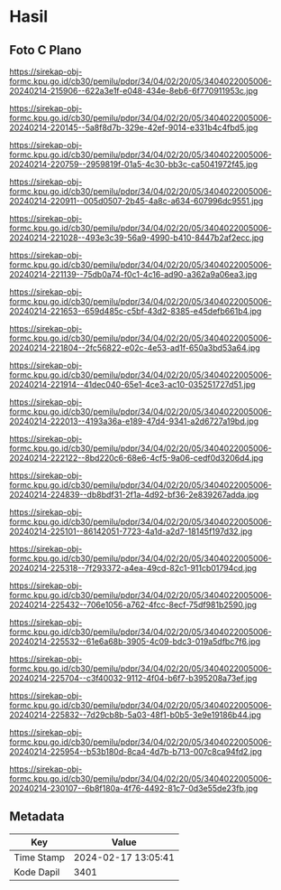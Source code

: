 # Hasil

## Foto C Plano

https://sirekap-obj-formc.kpu.go.id/cb30/pemilu/pdpr/34/04/02/20/05/3404022005006-20240214-215906--622a3e1f-e048-434e-8eb6-6f770911953c.jpg

https://sirekap-obj-formc.kpu.go.id/cb30/pemilu/pdpr/34/04/02/20/05/3404022005006-20240214-220145--5a8f8d7b-329e-42ef-9014-e331b4c4fbd5.jpg

https://sirekap-obj-formc.kpu.go.id/cb30/pemilu/pdpr/34/04/02/20/05/3404022005006-20240214-220759--2959819f-01a5-4c30-bb3c-ca5041972f45.jpg

https://sirekap-obj-formc.kpu.go.id/cb30/pemilu/pdpr/34/04/02/20/05/3404022005006-20240214-220911--005d0507-2b45-4a8c-a634-607996dc9551.jpg

https://sirekap-obj-formc.kpu.go.id/cb30/pemilu/pdpr/34/04/02/20/05/3404022005006-20240214-221028--493e3c39-56a9-4990-b410-8447b2af2ecc.jpg

https://sirekap-obj-formc.kpu.go.id/cb30/pemilu/pdpr/34/04/02/20/05/3404022005006-20240214-221139--75db0a74-f0c1-4c16-ad90-a362a9a06ea3.jpg

https://sirekap-obj-formc.kpu.go.id/cb30/pemilu/pdpr/34/04/02/20/05/3404022005006-20240214-221653--659d485c-c5bf-43d2-8385-e45defb661b4.jpg

https://sirekap-obj-formc.kpu.go.id/cb30/pemilu/pdpr/34/04/02/20/05/3404022005006-20240214-221804--2fc56822-e02c-4e53-ad1f-650a3bd53a64.jpg

https://sirekap-obj-formc.kpu.go.id/cb30/pemilu/pdpr/34/04/02/20/05/3404022005006-20240214-221914--41dec040-65e1-4ce3-ac10-035251727d51.jpg

https://sirekap-obj-formc.kpu.go.id/cb30/pemilu/pdpr/34/04/02/20/05/3404022005006-20240214-222013--4193a36a-e189-47d4-9341-a2d6727a19bd.jpg

https://sirekap-obj-formc.kpu.go.id/cb30/pemilu/pdpr/34/04/02/20/05/3404022005006-20240214-222122--8bd220c6-68e6-4cf5-9a06-cedf0d3206d4.jpg

https://sirekap-obj-formc.kpu.go.id/cb30/pemilu/pdpr/34/04/02/20/05/3404022005006-20240214-224839--db8bdf31-2f1a-4d92-bf36-2e839267adda.jpg

https://sirekap-obj-formc.kpu.go.id/cb30/pemilu/pdpr/34/04/02/20/05/3404022005006-20240214-225101--86142051-7723-4a1d-a2d7-18145f197d32.jpg

https://sirekap-obj-formc.kpu.go.id/cb30/pemilu/pdpr/34/04/02/20/05/3404022005006-20240214-225318--7f293372-a4ea-49cd-82c1-911cb01794cd.jpg

https://sirekap-obj-formc.kpu.go.id/cb30/pemilu/pdpr/34/04/02/20/05/3404022005006-20240214-225432--706e1056-a762-4fcc-8ecf-75df981b2590.jpg

https://sirekap-obj-formc.kpu.go.id/cb30/pemilu/pdpr/34/04/02/20/05/3404022005006-20240214-225532--61e6a68b-3905-4c09-bdc3-019a5dfbc7f6.jpg

https://sirekap-obj-formc.kpu.go.id/cb30/pemilu/pdpr/34/04/02/20/05/3404022005006-20240214-225704--c3f40032-9112-4f04-b6f7-b395208a73ef.jpg

https://sirekap-obj-formc.kpu.go.id/cb30/pemilu/pdpr/34/04/02/20/05/3404022005006-20240214-225832--7d29cb8b-5a03-48f1-b0b5-3e9e19186b44.jpg

https://sirekap-obj-formc.kpu.go.id/cb30/pemilu/pdpr/34/04/02/20/05/3404022005006-20240214-225954--b53b180d-8ca4-4d7b-b713-007c8ca94fd2.jpg

https://sirekap-obj-formc.kpu.go.id/cb30/pemilu/pdpr/34/04/02/20/05/3404022005006-20240214-230107--6b8f180a-4f76-4492-81c7-0d3e55de23fb.jpg


## Metadata

| Key        | Value               |
| ---------- | ------------------- |
| Time Stamp | 2024-02-17 13:05:41 |
| Kode Dapil | 3401                |



